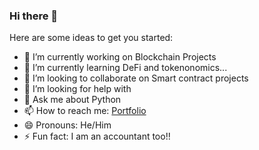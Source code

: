 ### Hi there 👋


Here are some ideas to get you started:

- 🔭 I’m currently working on Blockchain Projects
- 🌱 I’m currently learning DeFi and tokenonomics...
- 👯 I’m looking to collaborate on Smart contract projects
- 🤔 I’m looking for help with 
- 💬 Ask me about Python
- 📫 How to reach me: [Portfolio](http://portfolio.derawllings.com/)
- 😄 Pronouns: He/Him
- ⚡ Fun fact: I am an accountant too!!
